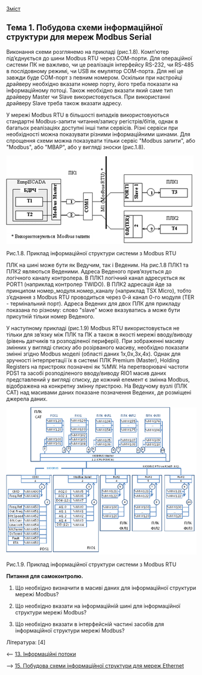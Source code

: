 [Зміст](README.md)

## Тема 1. Побудова схеми інформаційної структури для мереж Modbus Serial

Виконання схеми розглянемо на прикладі (рис.1.8). Комп’ютер під’єднується до шини Modbus RTU через СОМ-порти. Для операційної системи ПК не важливо, чи це реалізація інтерфейсу RS-232, чи RS-485 в послідовному режимі, чи USB як емулятор СОМ-порта. Для неї це завжди буде СОМ-порт з певним номером. Оскільки при настройці драйверу необхідно вказати номер порту, його треба показати на інформаційному потоці. Також необхідно вказати який саме тип драйверу Master чи Slave використовується. При використанні драйверу Slave треба також вказати адресу.

У мережі Modbus RTU в більшості випадків використовуються стандартні Modbus-запити читання/запису регістрів/бітів, однак в багатьох реалізаціях доступні інші типи сервісів. Різні сервіси при необхідності можна показувати різними інформаційними шинами. Для спрощення схеми можна показувати тільки сервіс "Modbus запити", або "Modbus", або "MBAP", або у вигляді зноски (рис.1.8). 

![img](media/1_8.png)

Рис.1.8. Приклад інформаційної структури системи з Modbus RTU

ПЛК на шині може бути як Ведучим, так і Веденим. На рис.1.8 ПЛК1 та ПЛК2 являються Веденими. Адреса Веденого прив’язується до логічного каналу контролера. В ПЛК1 логічний канал адресується як PORT1 (наприклад контролер TWIDO). В ПЛК2 адресація йде за принципом номер_модуля.номер_каналу (наприклад TSX Micro), тобто з’єднання з Modbus RTU проводиться через 0-й канал 0-го модуля (TER - термінальний порт). Адреса Ведених для двох ПЛК для прикладу показана по різному: слово "slave" може вказуватись а може бути присутній тільки номер Веденого. 

У наступному прикладі (рис.1.9) Modbus RTU використовується не тільки для зв’язку між ПЛК та ПК а також в якості мережі вводу/виводу (рівень датчиків та розподіленої периферії). При зображенні масиву змінних у вигляді списку або розірваного масиву, необхідно показати змінні згідно Modbus моделі (області даних 1x,0x,3x,4x). Однак для зручності інтерпретації їх в системі ПЛК Premium (Master), Holding Registers на пристроях позначені як %MW. На перетворювачі частоти PDS1 та засобі розподіленого вводу/виводу RIO1 масив даних представлений у вигляді списку, де кожний елемент є змінна Modbus, відображена на конкретну змінну пристрою. На Ведучому вузлі (ПЛК САТ) над масивами даних показане позначення Ведених, де розміщені джерела даних. 

![img](media/1_9.png)

Рис.1.9. Приклад інформаційної структури системи з Modbus RTU

**Питання для самоконтролю.**

1. Що необхідно визначити в масиві даних для інформаційної структури мережі Modbus?

2. Що необхідно вказати на інформаційній шині для інформаційної структури мережі Modbus?

3. Що необхідно вказати в інтерфейсній частині засобів для інформаційної структури мережі Modbus?  

Література: [4]

<-- [13. Інформаційні потоки](lec13.md)

--> [15. Побудова схеми інформаційної структури для мереж Ethernet](lec15.md) 